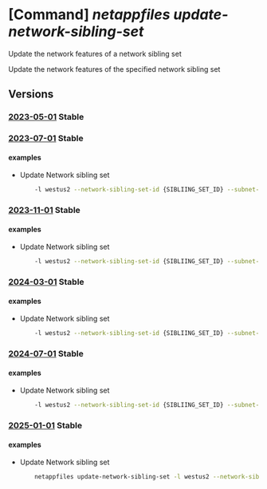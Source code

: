 # [Command] _netappfiles update-network-sibling-set_

Update the network features of a network sibling set

Update the network features of the specified network sibling set

## Versions

### [2023-05-01](/Resources/mgmt-plane/L3N1YnNjcmlwdGlvbnMve30vcHJvdmlkZXJzL21pY3Jvc29mdC5uZXRhcHAvbG9jYXRpb25zL3t9L3VwZGF0ZW5ldHdvcmtzaWJsaW5nc2V0/2023-05-01.xml) **Stable**

<!-- mgmt-plane /subscriptions/{}/providers/microsoft.netapp/locations/{}/updatenetworksiblingset 2023-05-01 -->

### [2023-07-01](/Resources/mgmt-plane/L3N1YnNjcmlwdGlvbnMve30vcHJvdmlkZXJzL21pY3Jvc29mdC5uZXRhcHAvbG9jYXRpb25zL3t9L3VwZGF0ZW5ldHdvcmtzaWJsaW5nc2V0/2023-07-01.xml) **Stable**

<!-- mgmt-plane /subscriptions/{}/providers/microsoft.netapp/locations/{}/updatenetworksiblingset 2023-07-01 -->

#### examples

- Update Network sibling set
    ```bash
        -l westus2 --network-sibling-set-id {SIBLIING_SET_ID} --subnet-id {SUBNET_ID} --network-sibling-set-state-id {SIBLING_SET_STATE_ID} --network-features Standard
    ```

### [2023-11-01](/Resources/mgmt-plane/L3N1YnNjcmlwdGlvbnMve30vcHJvdmlkZXJzL21pY3Jvc29mdC5uZXRhcHAvbG9jYXRpb25zL3t9L3VwZGF0ZW5ldHdvcmtzaWJsaW5nc2V0/2023-11-01.xml) **Stable**

<!-- mgmt-plane /subscriptions/{}/providers/microsoft.netapp/locations/{}/updatenetworksiblingset 2023-11-01 -->

#### examples

- Update Network sibling set
    ```bash
        -l westus2 --network-sibling-set-id {SIBLIING_SET_ID} --subnet-id {SUBNET_ID} --network-sibling-set-state-id {SIBLING_SET_STATE_ID} --network-features Standard
    ```

### [2024-03-01](/Resources/mgmt-plane/L3N1YnNjcmlwdGlvbnMve30vcHJvdmlkZXJzL21pY3Jvc29mdC5uZXRhcHAvbG9jYXRpb25zL3t9L3VwZGF0ZW5ldHdvcmtzaWJsaW5nc2V0/2024-03-01.xml) **Stable**

<!-- mgmt-plane /subscriptions/{}/providers/microsoft.netapp/locations/{}/updatenetworksiblingset 2024-03-01 -->

#### examples

- Update Network sibling set
    ```bash
        -l westus2 --network-sibling-set-id {SIBLIING_SET_ID} --subnet-id {SUBNET_ID} --network-sibling-set-state-id {SIBLING_SET_STATE_ID} --network-features Standard
    ```

### [2024-07-01](/Resources/mgmt-plane/L3N1YnNjcmlwdGlvbnMve30vcHJvdmlkZXJzL21pY3Jvc29mdC5uZXRhcHAvbG9jYXRpb25zL3t9L3VwZGF0ZW5ldHdvcmtzaWJsaW5nc2V0/2024-07-01.xml) **Stable**

<!-- mgmt-plane /subscriptions/{}/providers/microsoft.netapp/locations/{}/updatenetworksiblingset 2024-07-01 -->

#### examples

- Update Network sibling set
    ```bash
        -l westus2 --network-sibling-set-id {SIBLIING_SET_ID} --subnet-id {SUBNET_ID} --network-sibling-set-state-id {SIBLING_SET_STATE_ID} --network-features Standard
    ```

### [2025-01-01](/Resources/mgmt-plane/L3N1YnNjcmlwdGlvbnMve30vcHJvdmlkZXJzL21pY3Jvc29mdC5uZXRhcHAvbG9jYXRpb25zL3t9L3VwZGF0ZW5ldHdvcmtzaWJsaW5nc2V0/2025-01-01.xml) **Stable**

<!-- mgmt-plane /subscriptions/{}/providers/microsoft.netapp/locations/{}/updatenetworksiblingset 2025-01-01 -->

#### examples

- Update Network sibling set
    ```bash
        netappfiles update-network-sibling-set -l westus2 --network-sibling-set-id {SIBLIING_SET_ID} --subnet-id {SUBNET_ID} --network-sibling-set-state-id='{SIBLING_SET_STATE_ID}' --network-features Standard
    ```

